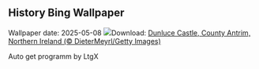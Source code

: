 ## History Bing Wallpaper
Wallpaper date: 2025-05-08
![](https://www.bing.com/th?id=OHR.DunluceIreland_EN-CA9898003199_UHD.jpg&w=1000)Download: [Dunluce Castle, County Antrim, Northern Ireland (© DieterMeyrl/Getty Images)](https://www.bing.com/th?id=OHR.DunluceIreland_EN-CA9898003199_UHD.jpg)

Auto get programm by LtgX
